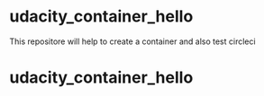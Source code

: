 # udacity_container_hello
This repositore will help to create a container and also test circleci
# udacity_container_hello
